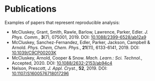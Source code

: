 # Publications

Examples of papers that represent reproducible analysis:

- McCluskey, Grant, Smith, Rawle, Barlow, Lawrence, Parker, Edler. *J. Phys. Comm.*, **3**(7), 075001, 2019. DOI: [10.1088/2399-6528/ab12a9](https://doi.org/10.1088/2399-6528/ab12a9)
- McCluskey, Sanchez-Fernandez,  Edler, Parker, Jackson, Campbell & Arnold. *Phys. Chem, Chem. Phys.*, **21**(11), 6133-6141, 2019. DOI: [10.1039/C9CP00203K](https://doi.org/10.1039/C9CP00203K)
- McCluskey, Arnold, Cooper & Snow. *Mach. Learn.: Sci. Technol.*, Accepted, 2020. DOI: [10.1088/2632-2153/ab94c4](https://doi.org/10.1088/2632-2153/ab94c4)
- Nelson, Prescott, *J. Appl. Cryst.*, **52**, 2019. DOI: [10.1107/S1600576718017296](https://doi.org/10.1107/S1600576718017296)
